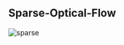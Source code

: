## Sparse-Optical-Flow

![sparse](https://github.com/Pavankunchala/Deep-Learning/blob/master/Open-CV_Basics/Sparse-optical-flow/sparse-optical-flow.gif)
